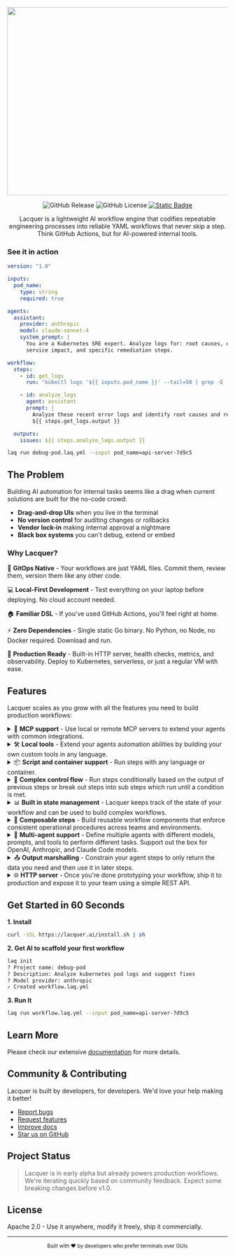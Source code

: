 <p align="center">
<img width="1200" height="430" alt="Lacquer" src="https://github.com/user-attachments/assets/c6db4ce6-d671-4113-8c39-222794d1e11a" />
</p>

<p align="center">
<img alt="GitHub Release" src="https://img.shields.io/github/v/release/lacquerai/lacquer">
<img alt="GitHub License" src="https://img.shields.io/github/license/lacquerai/lacquer">
<a href="https://lacquer.ai/docs">
<img alt="Static Badge" src="https://img.shields.io/badge/docs-latest-blue">
</a>
</p>
<p align="center">
Lacquer is a lightweight AI workflow engine that codifies repeatable engineering processes into reliable YAML workflows that never skip a step. Think GitHub Actions, but for AI-powered internal tools.
</p>

### See it in action


```yaml
version: "1.0"

inputs:
  pod_name:
    type: string
    required: true

agents:
  assistant:
    provider: anthropic
    model: claude-sonnet-4
    system_prompt: |
      You are a Kubernetes SRE expert. Analyze logs for: root causes, error patterns, 
      service impact, and specific remediation steps.

workflow:
  steps:
    - id: get_logs
      run: "kubectl logs '${{ inputs.pod_name }}' --tail=50 | grep -E 'ERROR|WARN|Exception'"

    - id: analyze_logs
      agent: assistant
      prompt: |
        Analyze these recent error logs and identify root causes and recommended fixes:
        ${{ steps.get_logs.output }}

  outputs:
    issues: ${{ steps.analyze_logs.output }}
```

```bash
laq run debug-pod.laq.yml --input pod_name=api-server-7d9c5
```

## The Problem

Building AI automation for internal tasks seems like a drag when current solutions are built for the no-code crowd:

- **Drag-and-drop UIs** when you live in the terminal
- **No version control** for auditing changes or rollbacks  
- **Vendor lock-in** making internal approval a nightmare
- **Black box systems** you can't debug, extend or embed

### Why Lacquer?

🔄 **GitOps Native** - Your workflows are just YAML files. Commit them, review them, version them like any other code.

💻 **Local-First Development** - Test everything on your laptop before deploying. No cloud account needed.

🏠 **Familiar DSL** - If you've used GitHub Actions, you'll feel right at home.

⚡ **Zero Dependencies** - Single static Go binary. No Python, no Node, no Docker required. Download and run.

🚀 **Production Ready** - Built-in HTTP server, health checks, metrics, and observability. Deploy to Kubernetes, serverless, or just a regular VM with ease.

## Features

Lacquer scales as you grow with all the features you need to build production workflows:

<details>
<summary>
🔌 <b>MCP support</b> - Use local or remote MCP servers to extend your agents with common integrations.
</summary>

```yaml
agents:
  incident_responder:
    provider: anthropic
    model: claude-sonnet-4
    system_prompt: |
      You are an SRE expert who:

      - Analyzes production incidents
      - Identifies root causes from logs and metrics
      - Creates runbooks for remediation
      - Documents post-mortems
    tools:
      - name: filesystem
        description: Access runbooks and configuration files
        mcp_server:
          type: local
          command: npx
          args:
            - "-y"
            - "@modelcontextprotocol/server-filesystem"
            - "/etc/kubernetes/manifests"
```
</details>
<details>
<summary>
🛠️ <b>Local tools</b> - Extend your agents automation abilities by building your own custom tools in any language.
</summary>

```yaml
agents:
  ops_assistant:
    provider: openai
    model: gpt-4
    temperature: 0.2
    system_prompt: You investigate production issues and query infrastructure state.
    tools:
      - name: query_metrics
        script: "python ./tools/prometheus_query.py"
        description: "Query Prometheus for system metrics"
        parameters:
          type: object
          properties:
            query:
              type: string
              description: "PromQL query to execute"
            timerange:
              type: string
              description: "Time range (e.g., '5m', '1h', '24h')"
```
</details>

<details>
<summary>
📦 <b>Script and container support</b> - Run steps with any language or container.
</summary>

```yaml
steps:
  - id: backup_database
    run: "python ./scripts/pg_backup.py --database ${{ inputs.db_name }}"
    with:
      retention_days: 30

  - id: run_migration
    container: migrate/migrate:latest
    command:
      - "migrate"
      - "-path=/migrations"
      - "-database=${{ secrets.DATABASE_URL }}"
      - "up"
```
</details>

<details>
<summary>
🔀 <b>Complex control flow</b> - Run steps conditionally based on the output of previous steps or break out steps into sub steps which run until a condition is met.
</summary>

```yaml
steps:
  - id: check_health
    agent: monitor
    prompt: "Check health status of service: ${{ inputs.service_name }}"
    outputs:
      healthy: 
        type: boolean
        description: "Whether the service is healthy"
      error_rate:
        type: float
        description: "The error rate of the service"

  # Conditionally execute steps
  - id: scale_up
    condition: ${{ steps.check_health.outputs.error_rate > 0.05 }}
    run: "kubectl scale deployment ${{ inputs.service_name }} --replicas=5"

  # Break out steps into sub steps and run until a condition is met
  - id: rolling_restart
    while: ${{ steps.rolling_restart.iteration < 3 && !steps.rolling_restart.outputs.healthy }}
    steps:
      - id: restart_pod
        run: |
          kubectl rollout restart deployment/${{ inputs.service_name }}
          kubectl rollout status deployment/${{ inputs.service_name }} --timeout=300s

      - id: verify_health
        agent: monitor
        prompt: |
          Verify service health after restart:
          - Check HTTP endpoints return 200
          - Verify error rate < 1%
          - Confirm all pods are ready

          Service: ${{ inputs.service_name }}
        outputs:
          healthy: 
            type: boolean
            description: "Whether the service is healthy"
          metrics: 
            type: object
            description: "The metrics of the service"
```

</details>

<details>
<summary>
📊 <b>Built in state management</b> - Lacquer keeps track of the state of your workflow and can be used to build complex workflows.
</summary>

```yaml
state:
  rollback_count: 0
  deployment_status: "pending"

workflow:
  steps:
    - id: deploy_service
      run: "helm upgrade --install ${{ inputs.service }} ./charts/${{ inputs.service }}"
      updates:
        deployment_status: "${{ steps.deploy_service.output ? 'deployed' : 'failed' }}"
        
    - id: rollback_if_needed
      condition: ${{ state.deployment_status == 'failed' }}
      run: "helm rollback ${{ inputs.service }}"
      updates:
        rollback_count: "${{ state.rollback_count + 1 }}"
```

</details>

<details>
<summary>
🧩 <b>Composable steps</b> - Build reusable workflow components that enforce consistent operational procedures across teams and environments.
</summary>

```yaml
steps:
  - id: security_scan
    uses: ./workflows/security/container-scan.laq.yml
    with:
      image: ${{ inputs.docker_image }}
      
  - id: deploy_to_k8s
    uses: github.com/lacquerai/workflows/k8s-deploy@v1
    with:
      manifest: ${{ steps.generate_manifest.outputs.yaml }}
      namespace: production
```

</details>

<details>
<summary>
🤖 <b>Multi-agent support</b> - Define multiple agents with different models, prompts, and tools to perform different tasks. Support out the box for OpenAI, Anthropic, and Claude Code models.
</summary>

```yaml
agents:
  architect:
    provider: local
    model: claude-code
    system_prompt: |
      You are a cloud architect who designs scalable infrastructure solutions
      and creates Terraform configurations for AWS deployments.
      
  security_auditor:
    provider: anthropic
    model: claude-sonnet-4
    system_prompt: |
      You are a security engineer who audits infrastructure for vulnerabilities,
      reviews IAM policies, and ensures compliance with security best practices.
```

</details>

<details>
<summary>
📤 <b>Output marshalling</b> - Constrain your agent steps to only return the data you need and then use it in later steps.
</summary>

```yaml
workflow:
  steps:
    - id: analyze_incident
      agent: sre_expert
      prompt: |
        Analyze this PagerDuty alert and provide structured incident data:
        
        ${{ inputs.alert_payload }}
      outputs:
        severity:
          type: string
          enum: ["low", "medium", "high", "critical"]
          description: "The severity of the incident"
        affected_services:
          type: array
          items:
            type: string
          description: "The affected services"
        remediation_steps:
          type: array
          items:
            type: string
          description: "The remediation steps"
        requires_escalation:
          type: boolean
          description: "Whether the incident requires escalation"

  outputs:
    incident_report:
      severity: ${{ steps.analyze_incident.outputs.severity }}
      services: ${{ steps.analyze_incident.outputs.affected_services }}
      next_steps: ${{ steps.analyze_incident.outputs.remediation_steps }}
```

</details>

<details>
<summary>
🌐 <b>HTTP server</b> - Once you're done prototyping your workflow, ship it to production and expose it to your team using a simple REST API.
</summary>

```bash
laq serve incident-response.laq.yml            # Serve single workflow
laq serve pr-review.laq.yml deploy.laq.yml    # Serve multiple workflows  
laq serve --workflow-dir ./ops/workflows      # Serve all workflows in directory
laq serve --port 8080 --host 0.0.0.0         # Custom host and port
```
</details>



## Get Started in 60 Seconds

**1. Install**
```bash
curl -sSL https://lacquer.ai/install.sh | sh
```

**2. Get AI to scaffold your first workflow**
```bash
laq init
? Project name: debug-pod
? Description: Analyze kubernetes pod logs and suggest fixes
? Model provider: anthropic
✓ Created workflow.laq.yml
```

**3. Run It**
```bash
laq run workflow.laq.yml --input pod_name=api-server-7d9c5
```

## Learn More

Please check our extensive [documentation](https://lacquer.ai/docs) for more details.

## Community & Contributing

Lacquer is built by developers, for developers. We'd love your help making it better!

- [Report bugs](https://github.com/lacquerai/lacquer/issues)
- [Request features](https://github.com/lacquerai/lacquer/discussions)
- [Improve docs](https://github.com/lacquerai/lacquer/tree/main/docs)
- [Star us on GitHub](https://github.com/lacquerai/lacquer)

## Project Status

> Lacquer is in early alpha but already powers production workflows. We're iterating quickly based on community feedback. Expect some breaking changes before v1.0.

## License

Apache 2.0 - Use it anywhere, modify it freely, ship it commercially.

---

<div align="center">

<sub>Built with ❤️ by developers who prefer terminals over GUIs</sub>

</div>
